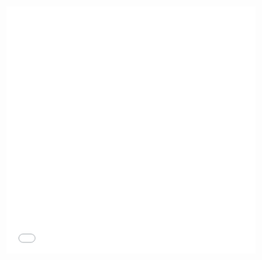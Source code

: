 <iframe src="//player.bilibili.com/player.html?aid=968753755&bvid=BV1Gp4y1S7bZ&cid=209804136&page=1" scrolling="no" border="0" frameborder="no" framespacing="0" allowfullscreen="true" width="100%" height="500"> </iframe>